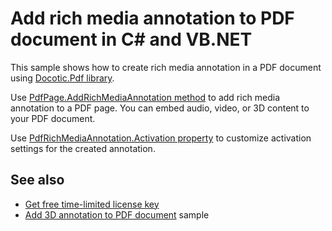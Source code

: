 # Add rich media annotation to PDF document in C# and VB.NET
This sample shows how to create rich media annotation in a PDF document using [Docotic.Pdf library](https://bitmiracle.com/pdf-library/).

Use [PdfPage.AddRichMediaAnnotation method](https://bitmiracle.com/pdf-library/help/pdfpage.addrichmediaannotation.html) to add rich media annotation to a PDF page. You can embed audio, video, or 3D content to your PDF document.

Use [PdfRichMediaAnnotation.Activation property](https://bitmiracle.com/pdf-library/help/pdfrichmediaannotation.activation.html) to customize activation settings for the created annotation.

## See also
* [Get free time-limited license key](https://bitmiracle.com/pdf-library/download-pdf-library.aspx)
* [Add 3D annotation to PDF document](/Samples/Forms%20and%20Annotations/3dAnnotations) sample